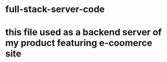 # full-stack-server-code
# this file used as a backend server of my product featuring e-coomerce site

